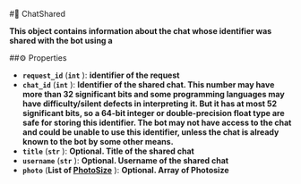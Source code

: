 #🔮 ChatShared

**This object contains information about the chat whose identifier was shared with the bot using a**

##⚙️ Properties

- **`request_id`** (**`int`** ): **identifier of the request**
- **`chat_id`** (**`int`** ): **Identifier of the shared chat. This number may have more than 32 significant bits and some programming
languages may have difficulty/silent defects in interpreting it. But it has at most 52 significant bits, so a 64-bit
integer or double-precision float type are safe for storing this identifier. The bot may not have access to the chat
and could be unable to use this identifier, unless the chat is already known to the bot by some other means.**
- **`title`** (**`str`** ): **Optional. Title of the shared chat**
- **`username`** (**`str`** ): **Optional. Username of the shared chat**
- **`photo`** (**List of [PhotoSize](PhotoSize.md)** ): **Optional. Array of Photosize**
